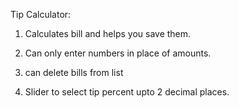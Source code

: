 Tip Calculator:

1. Calculates bill and helps you save them.

2. Can only enter numbers in place of amounts.

3. can delete bills from list

4. Slider to select tip percent upto 2 decimal places.

